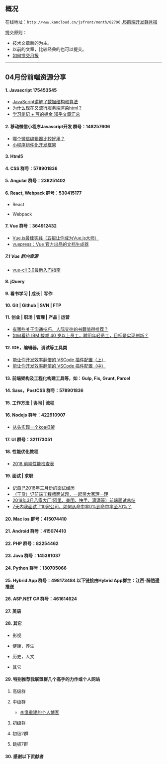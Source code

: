 ## 概况

在线地址：`http://www.kancloud.cn/jsfront/month/82796` [JS前端开发群月报](http://www.kancloud.cn/jsfront/month/82796)


提交原则：

- 技术文章新的为主。
- 以前的文章，比较经典的也可以提交。
- [如何提交月报](http://www.kancloud.cn/jsfront/month/227309)

---


## 04月份前端资源分享
#### 1. Javascript 175453545
- [JavaScript讲解了数据结构和算法](https://github.com/coderwhy/JavaScript-Data-Structure)
- [为什么现在又流行服务端渲染html？](https://www.zhihu.com/question/59578433)
- [学习笔记 + 写的掘金 知乎文章汇总](https://github.com/yangfan0095/basis)

#### 2. 移动微信小程序Javascript开发 群号：148257606
- [哪个微信编辑器比较好用？](https://www.zhihu.com/question/30770510)
- [小程序组件化开发框架](https://github.com/Tencent/wepy)

#### 3. Html5

#### 4. CSS  群号：578901836

#### 5. Angular 群号：238251402

#### 6. React, Webpack 群号：530415177
- React
    

- Webpack


#### 7. Vue 群号：364912432
- [Vue.js最佳实践（五招让你成为Vue.js大师）](https://segmentfault.com/a/1190000014085613)
- [vuepress：Vue 官方出品的文档生成器](https://vuepress.vuejs.org/)

##### 7.1 Vue 群内资源
- [vue-cli 3.0最新入门指南 ](https://segmentfault.com/a/1190000014094732)

#### 8. jQuery

#### 9. 看书学习 | 成长 | 写作

#### 10. Git | Github | SVN | FTP

#### 11. 创业 | 职场 | 管理 | 产品 | 运营
- [有哪些关于沟通技巧，人际交往的书籍值得推荐？](https://www.zhihu.com/question/51409771)
- [如何看待 IBM 裁减 40 岁以上员工，聘用年轻员工，目标是实现创新？](https://www.zhihu.com/question/269571746)

#### 12. IDE，编辑器，调试等工具类
- [能让你开发效率翻倍的 VSCode 插件配置（上）](https://zhuanlan.zhihu.com/p/30976584)
- [能让你开发效率翻倍的 VSCode 插件配置（中）](https://zhuanlan.zhihu.com/p/35661521)

#### 13. 前端架构及工程化构建工具等，如：Gulp, Fis, Grunt, Parcel

#### 14. Sass，PostCSS  群号：578901836

#### 15. 工作方法 | 协同 | 流程

#### 16. Nodejs 群号：422910907
- [从头实现一个koa框架](https://zhuanlan.zhihu.com/p/35040744)

#### 17. UI 群号：321173051

#### 18. 性能优化教程
- [2018 前端性能检查表](https://juejin.im/post/5ac1d117f265da2396128b9f)

#### 19. 面试 | 求职
- [记自己2018年三月份的面试经历](http://yuqirong.me/2018/04/01/%E8%AE%B0%E8%87%AA%E5%B7%B12018%E5%B9%B4%E4%B8%89%E6%9C%88%E4%BB%BD%E7%9A%84%E9%9D%A2%E8%AF%95%E7%BB%8F%E5%8E%86/)
- [（干货）记前端工程师面试题，一起带大家理一理](https://juejin.im/post/5abf68886fb9a028b54802e0)
- [2018年3月八家大厂(阿里、美团、快手、滴滴等）前端面试总结](https://github.com/Liyuk/Interview-Questions-Answers)
- [7天内我面试了10家公司，如何从命中率0%到命中率至70%？](https://www.cnblogs.com/tanyali/p/8848294.html)

#### 20. Mac ios 群号：415074410

#### 21. Android 群号：415074410

#### 22. PHP 群号：82254462

#### 23. Java 群号：145381037

#### 24. Python 群号：130705066

#### 25. Hybrid App 群号：498173484 以下链接由Hybrid App群主：江西-醉逍遥推送

#### 26. ASP.NET C# 群号：461614624

#### 27. 英语

#### 28. 其它

- 影视


- 健康，养生


- 历史，人文


- 其它



#### 29. 特别推荐我联盟群几个高手的力作或个人网站

1. 高级群

2. 中级群

    - [李渔重建的个人博客](https://liyuk.github.io/)

3. 初级群

4. 初级2群


5. 跳板7群


#### 30. 感谢以下贡献者

